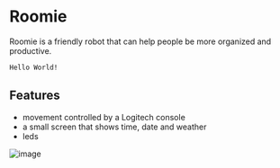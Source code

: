 # Roomie

Roomie is a friendly robot that can help people be more organized and productive.

```bash
Hello World!
```
## Features
- movement controlled by a Logitech console
- a small screen that shows time, date and weather
- leds

![image](https://github.com/b14labutoane/roomie-2.0/assets/90347301/0bbf3129-cb66-47f8-9a35-cef9c1433492)

